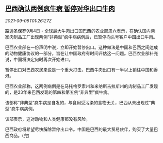 <!--1630891863000-->
[巴西确认两例疯牛病 暂停对华出口牛肉](https://cn.reuters.com/article/brazil-china-beef-export-hea-0906-idCNKBS2G2028)
------

<div><i>2021-09-06T01:26:27Z</i></div><p>路透圣保罗9月4日 - 全球最大牛肉出口国巴西的农业部周六表示，在确认国内两家肉制品工厂出现两例“非典型”疯牛病病例后，已暂停向头号客户中国出口牛肉。</p><p>巴西农业部在一份声明中说，立即开始暂停出口。这种做法是中国和巴西之间达成的动物健康协议的一部分，旨在让中国政府有时间评估这一问题。巴西农业部补充说，中国将决定何时再次开始进口。</p><p>暂停出口对巴西农民来说是一个重大打击。巴西牛肉出口有一半以上销往中国和香港。</p><p>巴西农业部称，这两例病例是在马托格罗索州和米纳斯吉拉斯州的肉制品工厂发现的，是23年来巴西发现的第四和第五例“非典型”疯牛病。</p><p>该部称“非典型”疯牛病是自发的，与食用受污染的食物无关，巴西从未出现过“典型”疯牛病病例。</p><p>该部表示，这对动物和人类健康都没有风险。</p><p>巴西政府将希望尽快解除暂停出口令。中国是巴西的最大贸易伙伴，购买了大量巴西商品。(完)</p>
